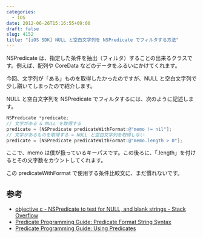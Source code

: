 ```yaml
---
categories:
  - iOS
date: 2012-06-26T15:16:55+09:00
draft: false
slug: 4152
title: "[iOS SDK] NULL と空白文字列を NSPredicate でフィルタする方法"
---
```


NSPredicate は、指定した条件を抽出（フィルタ）することの出来るクラスです。例えば、配列や CoreData などのデータをふるいにかけてくれます。

今回、文字列が「ある」ものを取得したかったのですが、NULL と空白文字列で少し躓いてしまったので紹介します。

NULL と空白文字列を NSPredicate でフィルタするには、次のように記述します。

```objective-c
NSPredicate *predicate;
// 文字がある & NULL を取得する
predicate = [NSPredicate predicateWithFormat:@"memo != nil"];
// 文字があるものを取得する = NULL と空白文字列を取得しない
predicate = [NSPredicate predicateWithFormat:@"memo.length > 0"];
```

ここで、memo は僕が扱っているキーパスです。この後ろに、「.length」を付けるとその文字数をカウントしてくれます。

この predicateWithFormat で使用する条件比較文に、まだ慣れないです。

## 参考

* [objective c - NSPredicate to test for NULL, and blank strings - Stack Overflow](http://stackoverflow.com/questions/7369390/nspredicate-to-test-for-null-and-blank-strings)
* [Predicate Programming Guide: Predicate Format String Syntax](http://developer.apple.com/library/ios/#documentation/Cocoa/Conceptual/Predicates/Articles/pSyntax.html#//apple_ref/doc/uid/TP40001795)
* [Predicate Programming Guide: Using Predicates](https://developer.apple.com/library/mac/#documentation/Cocoa/Conceptual/Predicates/Articles/pUsing.html)
